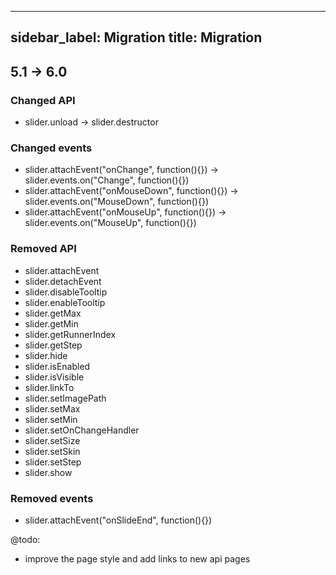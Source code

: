  
---
sidebar_label: Migration
title: Migration
---          

5.1 -> 6.0 
---------------

### Changed API

- slider.unload -> slider.destructor

### Changed events

- slider.attachEvent("onChange", function(){}) -> slider.events.on("Change", function(){})
- slider.attachEvent("onMouseDown", function(){}) -> slider.events.on("MouseDown", function(){})
- slider.attachEvent("onMouseUp", function(){}) -> slider.events.on("MouseUp", function(){})

### Removed API

- slider.attachEvent	
- slider.detachEvent
- slider.disableTooltip	
- slider.enableTooltip	
- slider.getMax	
- slider.getMin
- slider.getRunnerIndex	
- slider.getStep	
- slider.hide	
- slider.isEnabled	
- slider.isVisible	
- slider.linkTo
- slider.setImagePath	
- slider.setMax	
- slider.setMin	
- slider.setOnChangeHandler	
- slider.setSize	
- slider.setSkin	
- slider.setStep	
- slider.show	

### Removed events

- slider.attachEvent("onSlideEnd", function(){})


@todo: 
- improve the page style and add links to new api pages